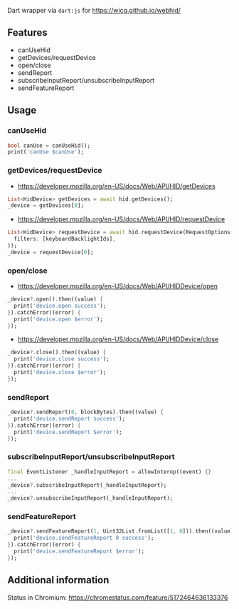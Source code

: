<!-- 
This README describes the package. If you publish this package to pub.dev,
this README's contents appear on the landing page for your package.

For information about how to write a good package README, see the guide for
[writing package pages](https://dart.dev/guides/libraries/writing-package-pages). 

For general information about developing packages, see the Dart guide for
[creating packages](https://dart.dev/guides/libraries/create-library-packages)
and the Flutter guide for
[developing packages and plugins](https://flutter.dev/developing-packages). 
-->

Dart wrapper via `dart:js` for https://wicg.github.io/webhid/

## Features

- canUseHid
- getDevices/requestDevice
- open/close
- sendReport
- subscribeInputReport/unsubscribeInputReport
- sendFeatureReport

## Usage

### canUseHid

```dart
bool canUse = canUseHid();
print('canUse $canUse');
```

### getDevices/requestDevice

- https://developer.mozilla.org/en-US/docs/Web/API/HID/getDevices

```dart
List<HidDevice> getDevices = await hid.getDevices();
_device = getDevices[0];
```

- https://developer.mozilla.org/en-US/docs/Web/API/HID/requestDevice

```dart
List<HidDevice> requestDevice = await hid.requestDevice(RequestOptions(
  filters: [keyboardBacklightIds],
));
_device = requestDevice[0];
```

### open/close

- https://developer.mozilla.org/en-US/docs/Web/API/HIDDevice/open

```dart
_device?.open().then((value) {
  print('device.open success');
}).catchError((error) {
  print('device.open $error');
});
```

- https://developer.mozilla.org/en-US/docs/Web/API/HIDDevice/close

```dart
_device?.close().then((value) {
  print('device.close success');
}).catchError((error) {
  print('device.close $error');
});
```

### sendReport

```dart
_device?.sendReport(0, blockBytes).then((value) {
  print('device.sendReport success');
}).catchError((error) {
  print('device.sendReport $error');
});
```

### subscribeInputReport/unsubscribeInputReport

```dart
final EventListener _handleInputReport = allowInterop((event) {}
...
_device?.subscribeInputReport(_handleInputReport);
...
_device?.unsubscribeInputReport(_handleInputReport);
```

### sendFeatureReport

```dart
_device?.sendFeatureReport(1, Uint32List.fromList([1, 0])).then((value) {
  print('device.sendFeatureReport 0 success');
}).catchError((error) {
  print('device.sendFeatureReport $error');
});
```

## Additional information

Status in Chromium: https://chromestatus.com/feature/5172464636133376
